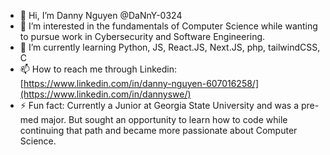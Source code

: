 - 👋 Hi, I’m Danny Nguyen @DaNnY-0324
- 👀 I’m interested in the fundamentals of Computer Science while wanting to pursue work in Cybersecurity and Software Engineering.
- 🌱 I’m currently learning Python, JS, React.JS, Next.JS, php, tailwindCSS, C
- 📫 How to reach me through Linkedin: [https://www.linkedin.com/in/danny-nguyen-607016258/](https://www.linkedin.com/in/dannyswe/)
- ⚡ Fun fact: Currently a Junior at Georgia State University and was a pre-med major. But sought an opportunity to learn how to code while continuing that path and became more passionate about Computer Science.

<!---
DaNnY-0324/DaNnY-0324 is a ✨ special ✨ repository because its `README.md` (this file) appears on your GitHub profile.
You can click the Preview link to take a look at your changes.
--->
